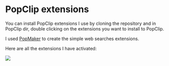 # PopClip extensions
You can install PopClip extensions I use by cloning the repository and in PopClip dir, double clicking on the extensions you want to install to PopClip.

I used [PopMaker](http://brettterpstra.com/2014/05/12/popmaker-popclip-extension-generator/) to create the simple web searches extensions.

Here are all the extensions I have activated:

![](https://i.imgur.com/3x35mIC.png)